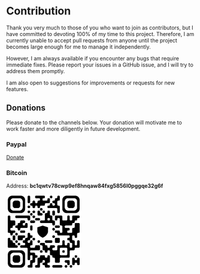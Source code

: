 # Contribution

Thank you very much to those of you who want to join as contributors, but I have committed to devoting 100% of my time to this project. Therefore, I am currently unable to accept pull requests from anyone until the project becomes large enough for me to manage it independently.

However, I am always available if you encounter any bugs that require immediate fixes. Please report your issues in a GitHub issue, and I will try to address them promptly.

I am also open to suggestions for improvements or requests for new features.

## Donations

Please donate to the channels below. Your donation will motivate me to work faster and more diligently in future development.

### Paypal

[Donate](https://www.paypal.com/ncp/payment/EWLERL7SCUU64)

### Bitcoin

Address: **bc1qwtv78cwp9ef8hnqaw84fxg5856l0pggqe32g6f**
<p><img alt="bc1qwtv78cwp9ef8hnqaw84fxg5856l0pggqe32g6f" src="../misc-docs/bitcoin.jpeg" width="200" height="200" /></p>
